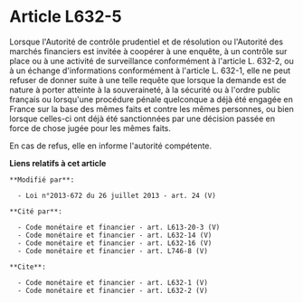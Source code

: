 # Article L632-5

Lorsque l'Autorité de contrôle prudentiel et de résolution ou l'Autorité des marchés financiers est invitée à coopérer à une
enquête, à un contrôle sur place ou à une activité de surveillance conformément à l'article L. 632-2, ou à un échange
d'informations conformément à l'article L. 632-1, elle ne peut refuser de donner suite à une telle requête que lorsque la
demande est de nature à porter atteinte à la souveraineté, à la sécurité ou à l'ordre public français ou lorsqu'une procédure
pénale quelconque a déjà été engagée en France sur la base des mêmes faits et contre les mêmes personnes, ou bien lorsque
celles-ci ont déjà été sanctionnées par une décision passée en force de chose jugée pour les mêmes faits. 

En cas de refus, elle en informe l'autorité compétente.

**Liens relatifs à cet article**

	**Modifié par**:

	  - Loi n°2013-672 du 26 juillet 2013 - art. 24 (V)

	**Cité par**:

	  - Code monétaire et financier - art. L613-20-3 (V)
	  - Code monétaire et financier - art. L632-14 (V)
	  - Code monétaire et financier - art. L632-16 (V)
	  - Code monétaire et financier - art. L746-8 (V)

	**Cite**:

	  - Code monétaire et financier - art. L632-1 (V)
	  - Code monétaire et financier - art. L632-2 (V)

